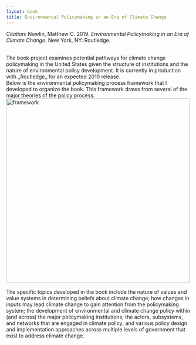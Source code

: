 ```yaml
---
layout: book
title: Environmental Policymaking in an Era of Climate Change
---
```


_Citation_: Nowlin, Matthew C. 2019. _Environmental Policymaking in an Era of Climate Change_. New York, NY: Routledge. 

<br />
The book project examines potential pathways for climate change policymaking in the United States given the structure of institutions and the nature of environmental policy development. It is currently in production with _Routledge_ for an expected 2019 release. 

<br />
Below is the environmental policymaking process framework that I developed to organize the book. This framework draws from several of the major theories of the policy process. 

<br />
<img align="middle" width="500" src="{{ site.url }}/images/system2.png" alt="framework">
<br />

<br />
The specific topics developed in the book include the nature of values and value systems in determining beliefs about climate change; how changes in inputs may lead climate change to gain attention from the policymaking system; the development of environmental and climate change policy within (and across) the major policymaking institutions; the actors, subsystems, and networks that are engaged in climate policy; and various policy design and implementation approaches across multiple levels of government that exist to address climate change.

